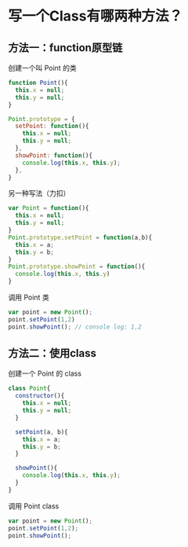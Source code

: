 # 写一个Class有哪两种方法？

## 方法一：function原型链
创建一个叫 Point 的类
```js
function Point(){
  this.x = null;
  this.y = null;
}

Point.prototype = {
  setPoint: function(){
    this.x = null;
    this.y = null;
  },
  showPoint: function(){
    console.log(this.x, this.y);
  },
}
```

另一种写法（力扣）
```js
var Point = function(){
  this.x = null;
  this.y = null;
} 
Point.prototype.setPoint = function(a,b){
  this.x = a;
  this.y = b;
}
Point.prototype.showPoint = function(){
  console.log(this.x, this.y)
}
```

调用 Point 类
```js
var point = new Point();
point.setPoint(1,2)
point.showPoint(); // console log: 1,2
```


## 方法二：使用class
创建一个 Point 的 class
```js
class Point{
  constructor(){
    this.x = null;
    this.y = null;
  }

  setPoint(a, b){
    this.x = a;
    this.y = b;
  }

  showPoint(){
    console.log(this.x, this.y);
  }
}
```

调用 Point class
```js
var point = new Point();
point.setPoint(1,2);
point.showPoint();

```
